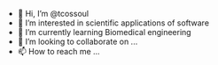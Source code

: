 - 👋 Hi, I’m @tcossoul
- 👀 I’m interested in scientific applications of software
- 🌱 I’m currently learning Biomedical engineering
- 💞️ I’m looking to collaborate on ...
- 📫 How to reach me ...

<!---
tcossoul/tcossoul is a ✨ special ✨ repository because its `README.md` (this file) appears on your GitHub profile.
You can click the Preview link to take a look at your changes.
--->
